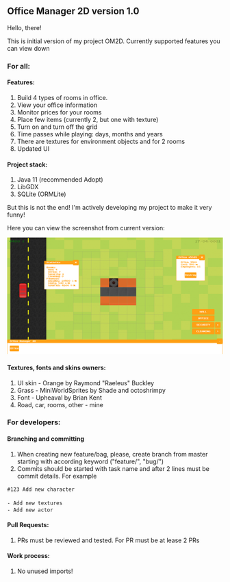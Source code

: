 ## Office Manager 2D version 1.0
Hello, there!

This is initial version of my project OM2D. Currently supported features you can view down

### For all:
#### Features:

1) Build 4 types of rooms in office.
2) View your office information
3) Monitor prices for your rooms
4) Place few items (currently 2, but one with texture)
5) Turn on and turn off the grid
6) Time passes while playing: days, months and years 
7) There are textures for environment objects and for 2 rooms
8) Updated UI

#### Project stack:

1) Java 11 (recommended Adopt)
2) LibGDX
3) SQLite (ORMLite)

But this is not the end! I'm actively developing my project to make it very funny!

Here you can view the screenshot from current version:

![Game Snippet on initial version](assets/game_snippet.png "Game Snippet")

#### Textures, fonts and skins owners:
1) UI skin - Orange by Raymond "Raeleus" Buckley
2) Grass - MiniWorldSprites by Shade and octoshrimpy
3) Font - Upheaval by Brian Kent
4) Road, car, rooms, other - mine

### For developers:

#### Branching and committing
1) When creating new feature/bag, please, create branch from master starting with according keyword ("feature/", "bug/")
2) Commits should be started with task name and after 2 lines must be commit details. For example
```
#123 Add new character

- Add new textures
- Add new actor
```

#### Pull Requests:
1) PRs must be reviewed and tested. For PR must be at lease 2 PRs

#### Work process:
1) No unused imports!